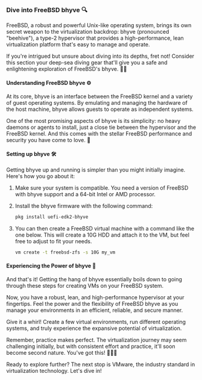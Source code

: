### Dive into FreeBSD bhyve 🔍

FreeBSD, a robust and powerful Unix-like operating system, brings its own secret weapon to the virtualization backdrop: bhyve (pronounced "beehive"), a type-2 hypervisor that provides a high-performance, lean virtualization platform that's easy to manage and operate. 

If you're intrigued but unsure about diving into its depths, fret not! Consider this section your deep-sea diving gear that'll give you a safe and enlightening exploration of FreeBSD's bhyve. 🏊‍♀️

#### Understanding FreeBSD bhyve ⚙️

At its core, bhyve is an interface between the FreeBSD kernel and a variety of guest operating systems. By emulating and managing the hardware of the host machine, bhyve allows guests to operate as independent systems. 

One of the most promising aspects of bhyve is its simplicity: no heavy daemons or agents to install, just a close tie between the hypervisor and the FreeBSD kernel. And this comes with the stellar FreeBSD performance and security you have come to love. 🚀

#### Setting up bhyve 🛠️

Getting bhyve up and running is simpler than you might initially imagine. Here's how you go about it:

1. Make sure your system is compatible. You need a version of FreeBSD with bhyve support and a 64-bit Intel or AMD processor.

2. Install the bhyve firmware with the following command:
    ```bash
    pkg install uefi-edk2-bhyve
    ```
3. You can then create a FreeBSD virtual machine with a command like the one below. This will create a 10G HDD and attach it to the VM, but feel free to adjust to fit your needs.
    ```bash
    vm create -t freebsd-zfs -s 10G my_vm
    ```

#### Experiencing the Power of bhyve 💪

And that's it! Getting the hang of bhyve essentially boils down to going through these steps for creating VMs on your FreeBSD system. 

Now, you have a robust, lean, and high-performance hypervisor at your fingertips. Feel the power and the flexibility of FreeBSD bhyve as you manage your environments in an efficient, reliable, and secure manner.

Give it a whirl! Create a few virtual environments, run different operating systems, and truly experience the expansive potential of virtualization.

Remember, practice makes perfect. The virtualization journey may seem challenging initially, but with consistent effort and practice, it'll soon become second nature. You've got this! 💪🏼🌐

Ready to explore further? The next stop is VMware, the industry standard in virtualization technology. Let's dive in!